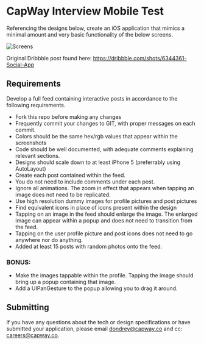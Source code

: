 # CapWay Interview Mobile Test
Referencing the designs below, create an iOS application that mimics a minimal amount and very basic functionality of the below screens.

![Screens](readme-assets/screen.png)

Original Dribbble post found here:
https://dribbble.com/shots/6344361-Social-App

## Requirements

Develop a full feed containing interactive posts in accordance to the following requirements.

- Fork this repo before making any changes
- Frequently commit your changes to GIT, with proper messages on each commit.
- Colors should be the same hex/rgb values that appear within the screenshots
- Code should be well documented, with adequate comments explaining relevant sections.
- Designs should scale down to at least iPhone 5 (preferrably using AutoLayout)
- Create each post contained within the feed.
- You do not need to include comments under each post.
- Ignore all animations. The zoom in effect that appears when tapping an image does not need to be replicated.
- Use high resolution dummy images for profile pictures and post pictures
- Find equivalent icons in place of icons present within the design
- Tapping on an image in the feed should enlarge the image. The enlarged image can appear within a popup and does not need to transition from the feed.
- Tapping on the user profile picture and post icons does not need to go anywhere nor do anything.
- Added at least 15 posts with random photos onto the feed.

### BONUS:
- Make the images tappable within the profile. Tapping the image should bring up a popup containing that image.
- Add a UIPanGesture to the popup allowing you to drag it around.

## Submitting
If you have any questions about the tech or design specifications or have submitted your application, please email dondrey@capway.co and cc: careers@capway.co.
